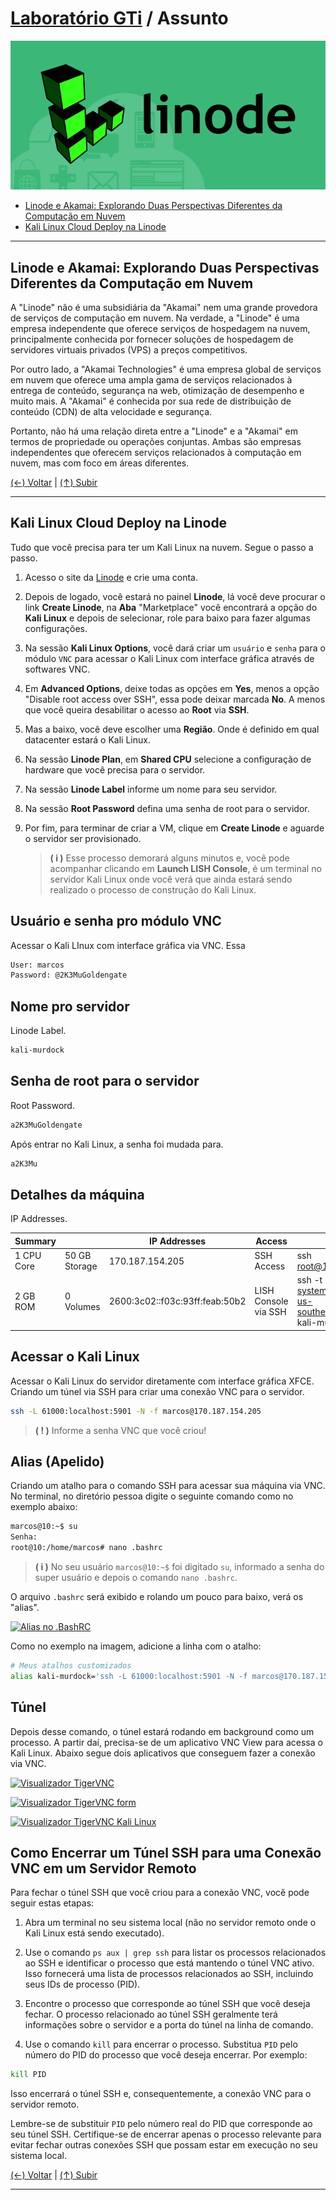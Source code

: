 # [Laboratório GTi](https://github.com/systemboys/GTi_Laboratory#laborat%C3%B3rio-gti "Laboratório GTi") / Assunto

[![Linode - Akamai Cloud Computing](./images/linode.png "Linode - Akamai Cloud Computing")](http://link.com "Linode - Akamai Cloud Computing")

- [Linode e Akamai: Explorando Duas Perspectivas Diferentes da Computação em Nuvem](https://site.com#anchor-link-1 "Linode e Akamai: Explorando Duas Perspectivas Diferentes da Computação em Nuvem")
- [Kali Linux Cloud Deploy na Linode](# "Kali Linux Cloud Deploy na Linode")

---

## Linode e Akamai: Explorando Duas Perspectivas Diferentes da Computação em Nuvem

A "Linode" não é uma subsidiária da "Akamai" nem uma grande provedora de serviços de computação em nuvem. Na verdade, a "Linode" é uma empresa independente que oferece serviços de hospedagem na nuvem, principalmente conhecida por fornecer soluções de hospedagem de servidores virtuais privados (VPS) a preços competitivos.

Por outro lado, a "Akamai Technologies" é uma empresa global de serviços em nuvem que oferece uma ampla gama de serviços relacionados à entrega de conteúdo, segurança na web, otimização de desempenho e muito mais. A "Akamai" é conhecida por sua rede de distribuição de conteúdo (CDN) de alta velocidade e segurança.

Portanto, não há uma relação direta entre a "Linode" e a "Akamai" em termos de propriedade ou operações conjuntas. Ambas são empresas independentes que oferecem serviços relacionados à computação em nuvem, mas com foco em áreas diferentes.

[(&larr;) Voltar](https://github.com/systemboys/GTi_Laboratory#laborat%C3%B3rio-gti "Voltar ao Sumário") | 
[(&uarr;) Subir](#assunto "Subir para o topo")

---

## Kali Linux Cloud Deploy na Linode

Tudo que você precisa para ter um Kali Linux na nuvem. Segue o passo a passo.

1. Acesso o site da [Linode](https://linode.com "Acesse o Linode.com") e crie uma conta.

2. Depois de logado, você estará no painel **Linode**, lá você deve procurar o link **Create Linode**, na **Aba** "Marketplace" você encontrará a opção do **Kali Linux** e depois de selecionar, role para baixo para fazer algumas configurações.

3. Na sessão **Kali Linux Options**, você dará criar um `usuário` e `senha` para o módulo `VNC` para acessar o Kali Linux com interface gráfica através de softwares VNC.

4. Em **Advanced Options**, deixe todas as opções em **Yes**, menos a opção "Disable root access over SSH", essa pode deixar marcada **No**. A menos que você queira desabilitar o acesso ao **Root** via **SSH**.

5. Mas a baixo, você deve escolher uma **Região**. Onde é definido em qual datacenter estará o Kali Linux.

6. Na sessão **Linode Plan**, em **Shared CPU** selecione a configuração de hardware que você precisa para o servidor.

7. Na sessão **Linode Label** informe um nome para seu servidor.

8. Na sessão **Root Password** defina uma senha de root para o servidor.

9. Por fim, para terminar de criar a VM, clique em **Create Linode** e aguarde o servidor ser provisionado.

   >  **( i )** Esse processo demorará alguns minutos e, você pode acompanhar clicando em **Launch LISH Console**, é um terminal no servidor Kali Linux onde você verá que ainda estará sendo realizado o processo de construção do Kali Linux.

## Usuário e senha pro módulo VNC

Acessar o Kali LInux com interface gráfica via VNC. Essa 

```bash
User: marcos
Password: @2K3MuGoldengate
```

## Nome pro servidor

Linode Label.

```bash
kali-murdock
```

## Senha de root para o servidor

Root Password.

```bash
a2K3MuGoldengate
```

Após entrar no Kali Linux, a senha foi mudada para.

```bash
a2K3Mu
```



## Detalhes da máquina

IP Addresses.

| Summary    |               | IP Addresses                   | Access               |                                                              |
| ---------- | ------------- | ------------------------------ | -------------------- | ------------------------------------------------------------ |
| 1 CPU Core | 50 GB Storage | 170.187.154.205                | SSH Access           | ssh root@170.187.154.205                                     |
| 2 GB ROM   | 0 Volumes     | 2600:3c02::f03c:93ff:feab:50b2 | LISH Console via SSH | ssh -t systemboymarcos@lish-us-southeast.linode.com kali-murdock |

## Acessar o Kali Linux

Acessar o Kali Linux do servidor diretamente com interface gráfica XFCE. Criando um túnel via SSH para criar uma conexão VNC para o servidor.

```bash
ssh -L 61000:localhost:5901 -N -f marcos@170.187.154.205
```

> **( ! )** Informe a senha VNC que você criou!

## Alias (Apelido)

Criando um atalho para o comando SSH para acessar sua máquina via VNC.
No terminal, no diretório pessoa digite o seguinte comando como no exemplo abaixo:

```bash
marcos@10:~$ su
Senha: 
root@10:/home/marcos# nano .bashrc
```

> **( i )** No seu usuário `marcos@10:~$` foi digitado `su`, informado a senha do super usuário e depois o comando `nano .bashrc`.

O arquivo `.bashrc` será exibido e rolando um pouco para baixo, verá os "alias".

[![Alias no .BashRC](./Alias-BashRC.png "Alias no .BashRC")](./Alias-BashRC.png "Alias no .BashRC")

Como no exemplo na imagem, adicione a linha com o atalho:

```bash
# Meus atalhos customizados
alias kali-murdock='ssh -L 61000:localhost:5901 -N -f marcos@170.187.154.205'
```

## Túnel

Depois desse comando, o túnel estará rodando em background como um processo. A partir daí, precisa-se de um aplicativo VNC View para acessa o Kali Linux. Abaixo segue dois aplicativos que conseguem fazer a conexão via VNC.

[![Visualizador TigerVNC](./Visualizador_TigerVNC_logo.png "Visualizador TigerVNC")](./Visualizador_TigerVNC_logo.png "Visualizador TigerVNC")

[![Visualizador TigerVNC form](./Visualizador_TigerVNC_form.png "Visualizador TigerVNC form")](./Visualizador_TigerVNC_form.png "Visualizador TigerVNC form")

[![Visualizador TigerVNC Kali Linux](./Visualizador_TigerVNC_Kali_Linux.png "Visualizador TigerVNC Kali Linux")](./Visualizador_TigerVNC_Kali_Linux.png "Visualizador TigerVNC Kali Linux")

## Como Encerrar um Túnel SSH para uma Conexão VNC em um Servidor Remoto

Para fechar o túnel SSH que você criou para a conexão VNC, você pode seguir estas etapas:

1. Abra um terminal no seu sistema local (não no servidor remoto onde o Kali Linux está sendo executado).

2. Use o comando `ps aux | grep ssh` para listar os processos relacionados ao SSH e identificar o processo que está mantendo o túnel VNC ativo. Isso fornecerá uma lista de processos relacionados ao SSH, incluindo seus IDs de processo (PID).

3. Encontre o processo que corresponde ao túnel SSH que você deseja fechar. O processo relacionado ao túnel SSH geralmente terá informações sobre o servidor e a porta do túnel na linha de comando.

4. Use o comando `kill` para encerrar o processo. Substitua `PID` pelo número do PID do processo que você deseja encerrar. Por exemplo:

```bash
kill PID
```

Isso encerrará o túnel SSH e, consequentemente, a conexão VNC para o servidor remoto.

Lembre-se de substituir `PID` pelo número real do PID que corresponde ao seu túnel SSH. Certifique-se de encerrar apenas o processo relevante para evitar fechar outras conexões SSH que possam estar em execução no seu sistema local.

[(&larr;) Voltar](https://github.com/systemboys/GTi_Laboratory#laborat%C3%B3rio-gti "Voltar ao Sumário") | 
[(&uarr;) Subir](#assunto "Subir para o topo")

---

